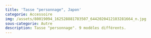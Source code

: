 ```yaml
---
title: 'Tasse "personnage", Japon'
categorie: Accessoire
img: /assets/80019094_162528881783507_6442020412183281664_n.jpg
sous-categorie: Autre
description: Tasse "personnage". 9 modèles différents.
---
```


